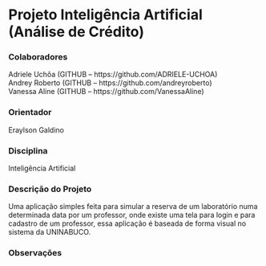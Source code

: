 <h1><b>Projeto Inteligência Artificial (Análise de Crédito)</b></h1>


<h3><b>Colaboradores</b></h3>
<p>
  Adriele Uchôa (GITHUB – https://github.com/ADRIELE-UCHOA)<br />
  Andrey Roberto (GITHUB – https://github.com/andreyroberto)<br />
  Vanessa Aline (GITHUB – https://github.com/VanessaAline)<br />
</p>

<h3><b>Orientador</b></h3>

Eraylson Galdino

<h3><b>Disciplina</b></h3>

Inteligência Artificial

<h3><b>Descrição do Projeto</b></h3>

Uma aplicação simples feita para simular a reserva de um laboratório numa determinada data por um professor, onde existe uma tela para login e para cadastro de um professor, essa aplicação é baseada de forma visual no sistema da UNINABUCO.

<h3><b>Observações</b></h3>

